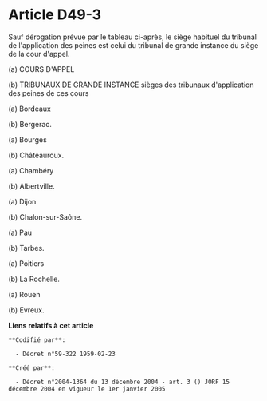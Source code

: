 # Article D49-3

Sauf dérogation prévue par le tableau ci-après, le siège habituel du tribunal de l'application des peines est celui du
tribunal de grande instance du siège de la cour d'appel.

(a) COURS D'APPEL

(b) TRIBUNAUX DE GRANDE INSTANCE sièges des tribunaux d'application des peines de ces cours

(a) Bordeaux

(b) Bergerac. 

(a) Bourges

(b) Châteauroux.

(a) Chambéry

(b) Albertville.

(a) Dijon

(b) Chalon-sur-Saône.

(a) Pau

(b) Tarbes. 

(a) Poitiers

(b) La Rochelle.

(a) Rouen

(b) Evreux.

**Liens relatifs à cet article**

	**Codifié par**:

	  - Décret n°59-322 1959-02-23

	**Créé par**:

	  - Décret n°2004-1364 du 13 décembre 2004 - art. 3 () JORF 15 décembre 2004 en vigueur le 1er janvier 2005
